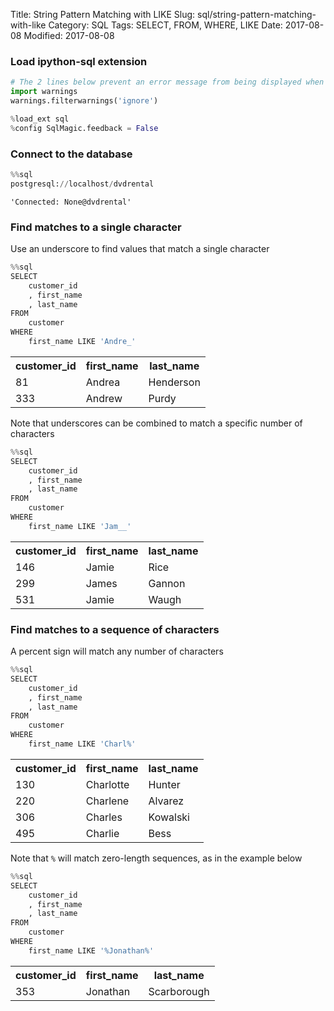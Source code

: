 Title: String Pattern Matching with LIKE
Slug: sql/string-pattern-matching-with-like
Category: SQL
Tags: SELECT, FROM, WHERE, LIKE
Date: 2017-08-08
Modified: 2017-08-08

### Load ipython-sql extension


```python
# The 2 lines below prevent an error message from being displayed when we run %load_ext sql
import warnings
warnings.filterwarnings('ignore')

%load_ext sql
%config SqlMagic.feedback = False
```

### Connect to the database


```python
%%sql
postgresql://localhost/dvdrental
```




    'Connected: None@dvdrental'



### Find matches to a single character
Use an underscore to find values that match a single character


```python
%%sql
SELECT
    customer_id
    , first_name
    , last_name
FROM
    customer
WHERE
    first_name LIKE 'Andre_'
```




<table>
    <tr>
        <th>customer_id</th>
        <th>first_name</th>
        <th>last_name</th>
    </tr>
    <tr>
        <td>81</td>
        <td>Andrea</td>
        <td>Henderson</td>
    </tr>
    <tr>
        <td>333</td>
        <td>Andrew</td>
        <td>Purdy</td>
    </tr>
</table>



Note that underscores can be combined to match a specific number of characters


```python
%%sql
SELECT
    customer_id
    , first_name
    , last_name
FROM
    customer
WHERE
    first_name LIKE 'Jam__'
```




<table>
    <tr>
        <th>customer_id</th>
        <th>first_name</th>
        <th>last_name</th>
    </tr>
    <tr>
        <td>146</td>
        <td>Jamie</td>
        <td>Rice</td>
    </tr>
    <tr>
        <td>299</td>
        <td>James</td>
        <td>Gannon</td>
    </tr>
    <tr>
        <td>531</td>
        <td>Jamie</td>
        <td>Waugh</td>
    </tr>
</table>



### Find matches to a sequence of characters
A percent sign will match any number of characters


```python
%%sql
SELECT
    customer_id
    , first_name
    , last_name
FROM
    customer
WHERE
    first_name LIKE 'Charl%'
```




<table>
    <tr>
        <th>customer_id</th>
        <th>first_name</th>
        <th>last_name</th>
    </tr>
    <tr>
        <td>130</td>
        <td>Charlotte</td>
        <td>Hunter</td>
    </tr>
    <tr>
        <td>220</td>
        <td>Charlene</td>
        <td>Alvarez</td>
    </tr>
    <tr>
        <td>306</td>
        <td>Charles</td>
        <td>Kowalski</td>
    </tr>
    <tr>
        <td>495</td>
        <td>Charlie</td>
        <td>Bess</td>
    </tr>
</table>



Note that ```%``` will match zero-length sequences, as in the example below


```python
%%sql
SELECT
    customer_id
    , first_name
    , last_name
FROM
    customer
WHERE
    first_name LIKE '%Jonathan%'
```




<table>
    <tr>
        <th>customer_id</th>
        <th>first_name</th>
        <th>last_name</th>
    </tr>
    <tr>
        <td>353</td>
        <td>Jonathan</td>
        <td>Scarborough</td>
    </tr>
</table>
